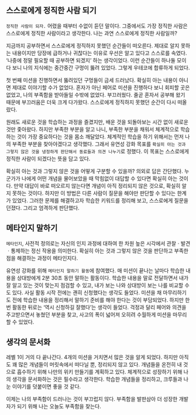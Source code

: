 ## 스스로에게 정직한 사람 되기

`정직한 사람이 되자.` 어렸을 때부터 수없이 듣던 말이다. 그중에서도 가장 정직한 사람은 스스로에게 정직한 사람이라고 생각한다. 나는 과연 스스로에게 정직한 사람일까?

지금까지 공부하면서 스스로에게 정직하지 못했던 순간들이 떠오른다. 제대로 알지 못하는 내용이지만 당장에 급하거나 귀찮다는 이유로 우선은 알고 있다고 스스로를 속였다. ‘나중에 정말 필요할 때 공부하면 되겠지’ 하는 생각이었다. 이런 순간들이 하나둘 모이다 보니 나의 지식에는 중간중간 구멍이 뚫려 있었다. 그렇게 우테코에 합류하게 되었다. 

첫 번째 미션을 진행하면서 뚫려있던 구멍들이 금세 드러났다. 확실히 아는 내용이 아니면 제대로 이야기할 수가 없었다. 혼자가 아닌 페어로 미션을 진행하다 보니 회피할 곳은 없었고, 나의 부족함을 받아들일 수밖에 없었다. 부끄러웠다. 줄곧 혼자서 공부해 왔기 때문에 부끄러움은 더욱 크게 다가왔다. 스스로에게 정직하지 못했던 순간이 다시 떠올랐다.

원래도 새로운 것을 학습하는 과정을 즐겼지만, 배운 것을 되돌아보는 시간 없이 새로운 것만 좇아왔다. 하지만 부족한 부분을 알고 나니, 부족한 부분을 채워서 체계적으로 학습하는 것이 가장 중요하다는 것을 몸소 깨달았다. 체계적인 학습을 하기 위해서는 먼저 나의 부족한 부분을 찾아야겠다고 생각했다. 그래서 유연성 강화 목표를 `확실히 아는 것과 그렇지 않은 것을 냉정하게 판단해서 동료들과 의견 나누기`로 정했다. 이 목표는 스스로에게 정직한 사람이 되겠다는 뜻을 담고 있다. 

확실히 아는 것과 그렇지 않은 것을 어떻게 구분할 수 있을까? 의외로 답은 간단했다. 누군가가 나에게 어떤 개념을 물어보았을 때 막힘없이 대답할 수 있다면 확실히 아는 것이다. 만약 대답이 바로 떠오르지 않는다면 개념이 아직 정리되지 않은 것으로, 확실히 알지 못하는 것이다. 하지만 이 방법은 다른 사람이 질문을 해야만 판단할 수 있다는 한계가 있었다. 그러한 문제를 해결하고자 학습한 키워드를 정리해 보고, 스스로에게 질문을 던졌다. 그리고 엄격하게 판단했다.

## 메타인지 말하기

`메타인지`, 사전적 정의로는 자신의 인지 과정에 대하여 한 차원 높은 시각에서 관찰ㆍ발견ㆍ통제하는 정신 작용을 의미한다. 확실히 아는 것과 그렇지 않은 것을 판단하고 부족한 점을 해결하는 과정이 메타인지다. 

유연성 강화를 위해 `메타인지 말하기 활동`에 참여했다. 매 미션이 끝나는 날마다 학습한 내용을 상대방에게 2분 30초 동안 말하는 활동이다. 학습한 내용을 말로 전달하면서 내가 잘 알고 있는 것이 맞는지 점검할 수 있고, 내가 보는 나와 상대방이 보는 나를 비교할 수도 있다. 사실 활동 시작 전에는 괜히 신청했다는 생각도 들었다. 미션을 채 마무리하기도 전에 학습한 내용을 정리해서 말하기 준비를 해야 한다는 것이 부담되었다. 하지만 한 번 활동한 뒤로는 ‘역시 신청하길 잘했다’는 생각이 들었다. 걱정과 달리 페어와 의견을 주고받으면서 놓쳤던 부분을 찾고, 사고의 폭이 넓어져 오히려 수월하게 미션을 마무리할 수 있었다.

## 생각의 문서화

레벨 1이 거의 다 끝나간다. 4개의 미션을 거치면서 많은 것을 알게 되었다. 하지만 아직도 꽤 많은 개념들이 머릿속에서 떠다닐 뿐, 정리되지 않고 있다. 개념들을 온전히 내 것으로 흡수하기 위해 나만의 위키 만들기를 계획하고 있다. 체계적으로 성장하기 위해 나의 생각을 문서화하는 것은 필수라고 생각한다. 학습한 개념들을 정리하고, 크루들과 나눈 이야기를 덧붙이면 좋을 것 같다. 

이제는 나의 부족함이 드러나는 것이 부끄럽지 않다. 부족함을 발판삼아 더 성장한 개발자가 되기 위해 나는 오늘도 부족함을 찾는다.